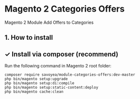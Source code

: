 # Magento 2 Categories Offers
Magento 2 Module Add Offers to Categories

## 1. How to install

## ✓ Install via composer (recommend)
Run the following command in Magento 2 root folder:

```
composer require savoyea/module-categories-offers:dev-master
php bin/magento setup:upgrade
php bin/magento setup:di:compile
php bin/magento setup:static-content:deploy
php bin/magento cache:clean
```